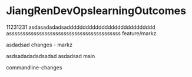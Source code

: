# JiangRenDevOpslearningOutcomes

11231231
asdasadadadsadddddddddddddddddddddddddddd
asssssssssssssssssssssssssssssssssssssssss
feature/markz

asdadsad
changes - markz

asdsadadadadsadad
asdadsad
 main

commandline-changes